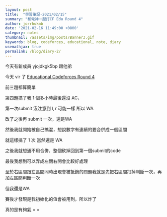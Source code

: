```yaml
---
layout: post
title:  "學習筆記-2021/02/15"
summary: "和電神一起打CF Edu Round 4"
author: jorrhukmb
date: '2021-02-16 11:49:00 +0800'
category: notes
thumbnail: /assets/img/posts/Banner3.gif
keywords: blog, codeforces, educational, note, diary
usemathjax: true
permalink: /blog/diary-2/
---
```


今天有新成員 yjojdkgk5bp 跟他弟

今天 vir 了 [Educational Codeforces Round 4](https://codeforces.com/contest/612)

前三題都算簡單

第四題搞了我 1 個多小時最後還沒 AC，

第一次submit 沒注意到 $l,r$ 可能一樣 所以 WA

改了之後再 submit 一次，還是WA

然後我就開始被自己搞混，想說數字有連續的要合併成一個區間

就這樣搞了 1 次 當然還是 WA

之後我就想通不用合併，整個砍掉回到第一個submit的code

最後我想到可以弄成左閉右開會比較好處理

至於右區間跟左區間同時出現會被抵銷的問題我就是先把右區間扣掉判斷一次，再加左區間判斷一次

但我還是WA

賽後才發現是我初始化的值會被用到，所以炸了

真的是有夠氣 = =